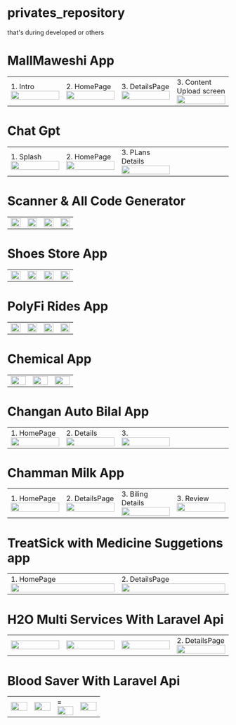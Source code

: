 # privates_repository
that's during developed or others

# MallMaweshi App 
 <table style='border:none;width:100%'>
  <td style='width:24%;'>
    1. Intro
   <img style='width:100%;' src='mallmaveshi1.png'>
  </td>
  <td style='width:24%;'>
    2. HomePage
  <img style='width:100%;' src='mallmaveshi2.png'>
  </td>
   <td style='width:24%;'>
    3. DetailsPage
  <img style='width:100%;' src='mallmaveshi3.png'>
  </td>
   </td>
   <td style='width:24%;'>
    3. Content Upload screen
  <img style='width:100%;' src='mallmaveshi4.png'>
  </td>
</table>

# Chat Gpt
 <table style='border:none;width:100%'>
  <td style='width:24%;'>
    1. Splash
   <img style='width:100%;' src='itlifegpt1.png'>
  </td>
  <td style='width:24%;'>
    2. HomePage
  <img style='width:100%;' src='itlifegpt2.png'>
  </td>
   <td style='width:24%;'>
    3. PLans Details
  <img style='width:100%;' src='itlifegpt3.png'>
  </td>
   </td>
   <td style='width:24%;'>
<!--     4.  -->
<!--   <img style='width:100%;' src='mallmaveshi4.png'> -->
  </td>
</table>

# Scanner & All Code Generator
 <table style='border:none;width:100%'>
  <td style='width:24%;'>

   <img style='width:100%;' src='scanner1.png'>
  </td>
  <td style='width:24%;'>

  <img style='width:100%;' src='scanner2.png'>
  </td>
   <td style='width:24%;'>

  <img style='width:100%;' src='scanner3.png'>
  </td>
   </td>
   <td style='width:24%;'>

  <img style='width:100%;' src='scanner4.png'>
  </td>
</table>

# Shoes Store App
 <table style='border:none;width:100%'>
  <td style='width:24%;'>

   <img style='width:100%;' src='shoes store1.png'>
  </td>
  <td style='width:24%;'>

  <img style='width:100%;' src='shoes store2.png'>
  </td>
   <td style='width:24%;'>

  <img style='width:100%;' src='shoes store4.png'>
  </td>
   </td>
   <td style='width:24%;'>

  <img style='width:100%;' src='shoes store5.png'>
  </td>
</table>

# PolyFi Rides App
<table style='border:none;width:100%'>
  <td style='width:24%;'>

   <img style='width:100%;' src='polyfi1.png'>
  </td>
  <td style='width:24%;'>

  <img style='width:100%;' src='polyfi4.png'>
  </td>
   <td style='width:24%;'>

  <img style='width:100%;' src='polyfi6.png'>
  </td>
   </td>
   <td style='width:24%;'>

  <img style='width:100%;' src='polyfi8.png'>
  </td>
</table>



# Chemical App
 <table style='border:none;width:100%'>
  <td style='width:24%;'>

   <img style='width:100%;' src='chemicalsapp3.png'>
  </td>
  <td style='width:24%;'>

  <img style='width:100%;' src='chemicalsapp6.png'>
  </td>
   <td style='width:24%;'>

  <img style='width:100%;' src='chemicalsapp3.png'>
  </td>
   </td>
</table>

<!--    after this when need to show the last .......................................... last area .....................................................-->

# Changan Auto Bilal App
 <table style='border:none;width:100%'>
  <td style='width:24%;'>
    1. HomePage
   <img style='width:100%;' src='changanauto1.png'>
  </td>
  <td style='width:24%;'>
    2. Details
  <img style='width:100%;' src='changanauto2.png'>
  </td>
   <td style='width:24%;'>
    3.
  <img style='width:100%;' src='changanauto3.png'>
  </td>
   </td>
   <td style='width:24%;'>
<!--     4.  -->
<!--   <img style='width:100%;' src='mallmaveshi4.png'> -->
  </td>
</table>



# Chamman Milk App
<table style='border:none;width:100%'>
  <td style='width:24%;'>
    1. HomePage
   <img style='width:100%;' src='chamanmilk shop1.png'>
  </td>
  <td style='width:24%;'>
    2. DetailsPage
  <img style='width:100%;' src='chamanmilk shop2.png'>
  </td>
   <td style='width:24%;'>
    3. Biling Details
  <img style='width:100%;' src='chamanmilk shop3.png'>
  </td>
   </td> 
   <td style='width:24%;'>
    3. Review
  <img style='width:100%;' src='chamanmilk shop4.png'>
  </td>
</table>

# TreatSick with Medicine Suggetions app
<table style='border:none;width:100%'>
  <td style='width:24%;max-width:25%;'>
    1. HomePage
   <img style='width:100%;' src='Screenshot_advance.png'>
  </td>
  <td style='width:24%;max-width:25%;'>
    2. DetailsPage
  <img style='width:100%;' src='Screenshot_home.png'>
  </td>
</table>

# H2O Multi Services With Laravel Api
<table style='border:none;width:100%'>
  <td style='width:24%;max-width:25%;'>
   
   <img style='width:100%;' src='h20_7.png'>
  </td>
  <td style='width:24%;max-width:25%;'>
    
  <img style='width:100%;' src='h20_8.png'>
  </td>
  <td style='width:24%;max-width:25%;'>
    
  <img style='width:100%;' src='h20_13.png'>
  </td>
  <td style='width:24%;max-width:25%;'>
    2. DetailsPage
  <img style='width:100%;' src='h20_14.png'>
  </td>
</table>

# Blood Saver With Laravel Api
<table style='border:none;width:100%'>
  <td style='width:24%;max-width:25%;'>
  
   <img style='width:100%;' src='bloodsaver1.png'>
  </td>
  <td style='width:24%;max-width:25%;'>
  
  <img style='width:100%;' src='bloodsaver4.png'>
  </td>
  <td style='width:24%;max-width:25%;'>
    =
  <img style='width:100%;' src='bloodsaver5.png'>
  </td>
  <td style='width:24%;max-width:25%;'>
   
  <img style='width:100%;' src='bloodsaver7.png'>
  </td>
</table>

